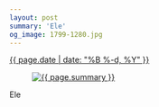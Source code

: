 ```yaml
---
layout: post
summary: 'Ele'
og_image: 1799-1280.jpg
---
```


<p>
 <time>
  <a href="/1799">
   {{ page.date | date: "%B %-d, %Y" }}
  </a>
 </time>
 <a href="/1799">
  <figure data-taken="7/25/2023">
   <img alt="{{ page.summary }}" sizes="(min-width: 700px) 50vw, calc(100vw - 2rem)" src="{{ site.assets_url }}/1799-640.jpg" srcset="{{ site.assets_url }}/1799-320.jpg 320w, {{ site.assets_url }}/1799-640.jpg 640w, {{ site.assets_url }}/1799-960.jpg 960w, {{ site.assets_url }}/1799-1280.jpg 1280w"/>
  </figure>
 </a>
 <span>
  Ele
 </span>
</p>
